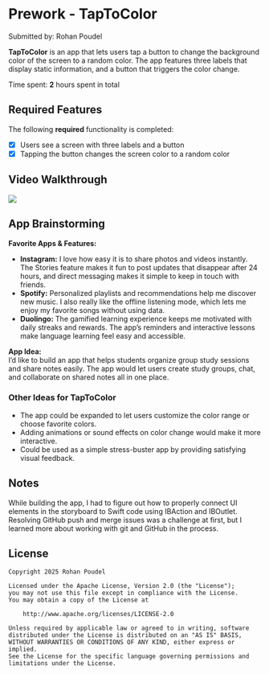 # Prework - TapToColor

Submitted by: Rohan Poudel

**TapToColor** is an app that lets users tap a button to change the background color of the screen to a random color. The app features three labels that display static information, and a button that triggers the color change.

Time spent: **2** hours spent in total

## Required Features

The following **required** functionality is completed:

- [x] Users see a screen with three labels and a button
- [x] Tapping the button changes the screen color to a random color

## Video Walkthrough

<div>
    <a href="https://www.loom.com/share/89c7f5b43228464c9ced214b894881b2">
    </a>
    <a href="https://www.loom.com/share/89c7f5b43228464c9ced214b894881b2">
      <img style="max-width:300px;" src="https://cdn.loom.com/sessions/thumbnails/89c7f5b43228464c9ced214b894881b2-1629b5878851d5f2-full-play.gif">
    </a>
  </div>

## App Brainstorming

**Favorite Apps & Features:**

- **Instagram:** I love how easy it is to share photos and videos instantly. The Stories feature makes it fun to post updates that disappear after 24 hours, and direct messaging makes it simple to keep in touch with friends.
- **Spotify:** Personalized playlists and recommendations help me discover new music. I also really like the offline listening mode, which lets me enjoy my favorite songs without using data.
- **Duolingo:** The gamified learning experience keeps me motivated with daily streaks and rewards. The app’s reminders and interactive lessons make language learning feel easy and accessible.

**App Idea:**  
I’d like to build an app that helps students organize group study sessions and share notes easily. The app would let users create study groups, chat, and collaborate on shared notes all in one place.

### Other Ideas for TapToColor

- The app could be expanded to let users customize the color range or choose favorite colors.
- Adding animations or sound effects on color change would make it more interactive.
- Could be used as a simple stress-buster app by providing satisfying visual feedback.

## Notes

While building the app, I had to figure out how to properly connect UI elements in the storyboard to Swift code using IBAction and IBOutlet. Resolving GitHub push and merge issues was a challenge at first, but I learned more about working with git and GitHub in the process.

## License

    Copyright 2025 Rohan Poudel

    Licensed under the Apache License, Version 2.0 (the "License");
    you may not use this file except in compliance with the License.
    You may obtain a copy of the License at

        http://www.apache.org/licenses/LICENSE-2.0

    Unless required by applicable law or agreed to in writing, software
    distributed under the License is distributed on an "AS IS" BASIS,
    WITHOUT WARRANTIES OR CONDITIONS OF ANY KIND, either express or implied.
    See the License for the specific language governing permissions and
    limitations under the License.
